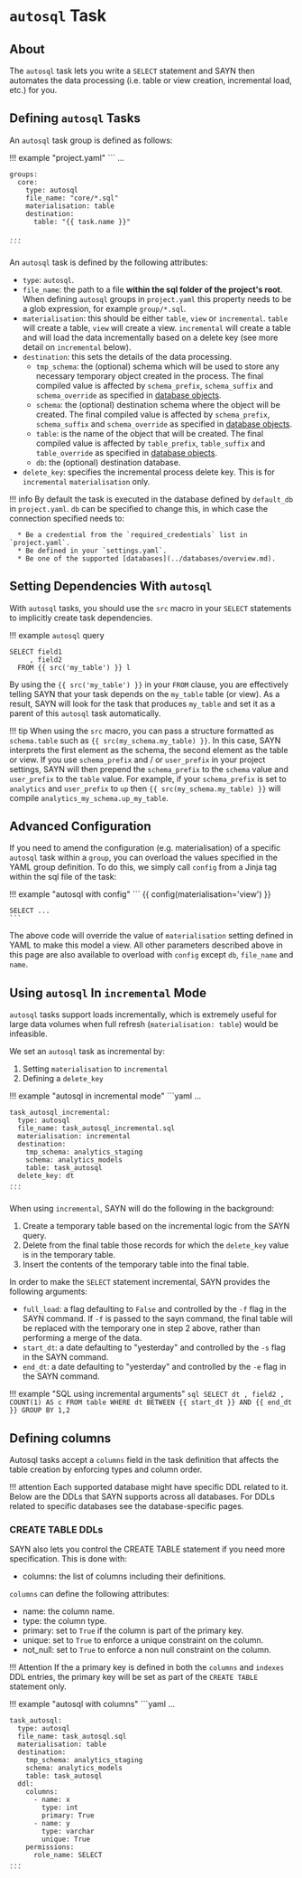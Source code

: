 # `autosql` Task

## About

The `autosql` task lets you write a `SELECT` statement and SAYN then automates the data processing (i.e. table or view creation, incremental load, etc.) for you.

## Defining `autosql` Tasks

An `autosql` task group is defined as follows:

!!! example "project.yaml"
    ```
    ...

    groups:
      core:
        type: autosql
        file_name: "core/*.sql"
        materialisation: table
        destination:
          table: "{{ task.name }}"

    ...
    ```

An `autosql` task is defined by the following attributes:

* `type`: `autosql`.
* `file_name`: the path to a file **within the sql folder of the project's root**. When defining `autosql` groups in `project.yaml` this property needs to be a glob expression, for example `group/*.sql`.
* `materialisation`: this should be either `table`, `view` or `incremental`. `table` will create a table, `view` will create a view. `incremental` will create a table and will load the data incrementally based on a delete key (see more detail on `incremental` below).
* `destination`: this sets the details of the data processing.
    * `tmp_schema`: the (optional) schema which will be used to store any necessary temporary object created in the process. The final compiled value is affected by `schema_prefix`, `schema_suffix` and `schema_override` as specified in [database objects](../database_objects.md).
    * `schema`: the (optional) destination schema where the object will be created. The final compiled value is affected by `schema_prefix`, `schema_suffix` and `schema_override` as specified in [database objects](../database_objects.md).
    * `table`: is the name of the object that will be created. The final compiled value is affected by `table_prefix`, `table_suffix` and `table_override` as specified in [database objects](../database_objects.md).
    * `db`: the (optional) destination database.
* `delete_key`: specifies the incremental process delete key. This is for `incremental` `materialisation` only.

!!! info
    By default the task is executed in the database defined by `default_db` in `project.yaml`. `db` can be specified to change this, in which case the connection specified needs to:

      * Be a credential from the `required_credentials` list in `project.yaml`.
      * Be defined in your `settings.yaml`.
      * Be one of the supported [databases](../databases/overview.md).

## Setting Dependencies With `autosql`

With `autosql` tasks, you should use the `src` macro in your `SELECT` statements to implicitly create task dependencies.

!!! example `autosql` query
  ```
  SELECT field1
       , field2
    FROM {{ src('my_table') }} l
  ```

By using the `{{ src('my_table') }}` in your `FROM` clause, you are effectively telling SAYN that your task depends on the `my_table` table (or view). As a result, SAYN will look for the task that produces `my_table` and set it as a parent of this `autosql` task automatically.

!!! tip
    When using the `src` macro, you can pass a structure formatted as `schema.table` such as `{{ src(my_schema.my_table) }}`. In this case, SAYN interprets the first element as the schema, the second element as the table or view. If you use `schema_prefix` and / or `user_prefix` in your project settings, SAYN will then prepend the `schema_prefix` to the `schema` value and `user_prefix` to the `table` value. For example, if your `schema_prefix` is set to `analytics` and `user_prefix` to `up` then `{{ src(my_schema.my_table) }}` will compile `analytics_my_schema.up_my_table`.

## Advanced Configuration

If you need to amend the configuration (e.g. materialisation) of a specific `autosql` task within a `group`, you can overload the values specified in the YAML group definition. To do this, we simply call `config` from a Jinja tag within the sql file of the task:

!!! example "autosql with config"
    ```
    {{ config(materialisation='view') }}

    SELECT ...
    ```

The above code will override the value of `materialisation` setting defined in YAML to make this model a view. All other parameters
described above in this page are also available to overload with `config` except `db`, `file_name` and `name`.

## Using `autosql` In `incremental` Mode

`autosql` tasks support loads incrementally, which is extremely useful for large data volumes when full
refresh (`materialisation: table`) would be infeasible.

We set an `autosql` task as incremental by:
1. Setting `materialisation` to `incremental`
2. Defining a `delete_key`

!!! example "autosql in incremental mode"
    ```yaml
    ...

    task_autosql_incremental:
      type: autosql
      file_name: task_autosql_incremental.sql
      materialisation: incremental
      destination:
        tmp_schema: analytics_staging
        schema: analytics_models
        table: task_autosql
      delete_key: dt
    ...
    ```

When using `incremental`, SAYN will do the following in the background:

1. Create a temporary table based on the incremental logic from the SAYN query.
2. Delete from the final table those records for which the `delete_key` value is in the temporary table.
3. Insert the contents of the temporary table into the final table.

In order to make the `SELECT` statement incremental, SAYN provides the following arguments:

* `full_load`: a flag defaulting to `False` and controlled by the `-f` flag in the SAYN command.
  If `-f` is passed to the sayn command, the final table will be replaced with the temporary one
  in step 2 above, rather than performing a merge of the data.
* `start_dt`: a date defaulting to "yesterday" and controlled by the `-s` flag in the SAYN command.
* `end_dt`: a date defaulting to "yesterday" and controlled by the `-e` flag in the SAYN command.

!!! example "SQL using incremental arguments"
    ```sql
    SELECT dt
         , field2
         , COUNT(1) AS c
      FROM table
     WHERE dt BETWEEN {{ start_dt }} AND {{ end_dt }}
     GROUP BY 1,2
    ```

## Defining columns

Autosql tasks accept a `columns` field in the task definition that affects the table creation by enforcing types and column order.

!!! attention
      Each supported database might have specific DDL related to it. Below are the DDLs that SAYN supports across all databases. For DDLs related to specific databases see the database-specific pages.

### CREATE TABLE DDLs

SAYN also lets you control the CREATE TABLE statement if you need more specification. This is done with:

* columns: the list of columns including their definitions.

`columns` can define the following attributes:

* name: the column name.
* type: the column type.
* primary: set to `True` if the column is part of the primary key.
* unique: set to `True` to enforce a unique constraint on the column.
* not_null: set to `True` to enforce a non null constraint on the column.

!!! Attention
    If the a primary key is defined in both the `columns` and `indexes` DDL entries, the primary key will be set as part of the `CREATE TABLE` statement only.

!!! example "autosql with columns"
    ```yaml
    ...

    task_autosql:
      type: autosql
      file_name: task_autosql.sql
      materialisation: table
      destination:
        tmp_schema: analytics_staging
        schema: analytics_models
        table: task_autosql
      ddl:
        columns:
          - name: x
            type: int
            primary: True
          - name: y
            type: varchar
            unique: True
        permissions:
          role_name: SELECT
    ...
    ```
